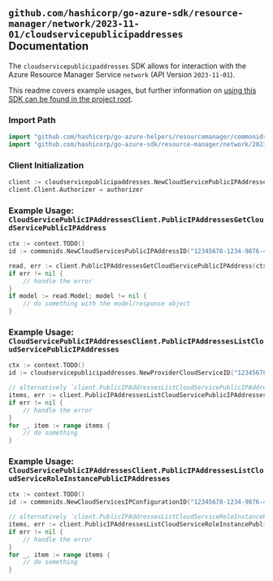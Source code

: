 
## `github.com/hashicorp/go-azure-sdk/resource-manager/network/2023-11-01/cloudservicepublicipaddresses` Documentation

The `cloudservicepublicipaddresses` SDK allows for interaction with the Azure Resource Manager Service `network` (API Version `2023-11-01`).

This readme covers example usages, but further information on [using this SDK can be found in the project root](https://github.com/hashicorp/go-azure-sdk/tree/main/docs).

### Import Path

```go
import "github.com/hashicorp/go-azure-helpers/resourcemanager/commonids"
import "github.com/hashicorp/go-azure-sdk/resource-manager/network/2023-11-01/cloudservicepublicipaddresses"
```


### Client Initialization

```go
client := cloudservicepublicipaddresses.NewCloudServicePublicIPAddressesClientWithBaseURI("https://management.azure.com")
client.Client.Authorizer = authorizer
```


### Example Usage: `CloudServicePublicIPAddressesClient.PublicIPAddressesGetCloudServicePublicIPAddress`

```go
ctx := context.TODO()
id := commonids.NewCloudServicesPublicIPAddressID("12345678-1234-9876-4563-123456789012", "example-resource-group", "cloudServiceValue", "roleInstanceValue", "networkInterfaceValue", "ipConfigurationValue", "publicIPAddressValue")

read, err := client.PublicIPAddressesGetCloudServicePublicIPAddress(ctx, id, cloudservicepublicipaddresses.DefaultPublicIPAddressesGetCloudServicePublicIPAddressOperationOptions())
if err != nil {
	// handle the error
}
if model := read.Model; model != nil {
	// do something with the model/response object
}
```


### Example Usage: `CloudServicePublicIPAddressesClient.PublicIPAddressesListCloudServicePublicIPAddresses`

```go
ctx := context.TODO()
id := cloudservicepublicipaddresses.NewProviderCloudServiceID("12345678-1234-9876-4563-123456789012", "example-resource-group", "cloudServiceValue")

// alternatively `client.PublicIPAddressesListCloudServicePublicIPAddresses(ctx, id)` can be used to do batched pagination
items, err := client.PublicIPAddressesListCloudServicePublicIPAddressesComplete(ctx, id)
if err != nil {
	// handle the error
}
for _, item := range items {
	// do something
}
```


### Example Usage: `CloudServicePublicIPAddressesClient.PublicIPAddressesListCloudServiceRoleInstancePublicIPAddresses`

```go
ctx := context.TODO()
id := commonids.NewCloudServicesIPConfigurationID("12345678-1234-9876-4563-123456789012", "example-resource-group", "cloudServiceValue", "roleInstanceValue", "networkInterfaceValue", "ipConfigurationValue")

// alternatively `client.PublicIPAddressesListCloudServiceRoleInstancePublicIPAddresses(ctx, id)` can be used to do batched pagination
items, err := client.PublicIPAddressesListCloudServiceRoleInstancePublicIPAddressesComplete(ctx, id)
if err != nil {
	// handle the error
}
for _, item := range items {
	// do something
}
```
